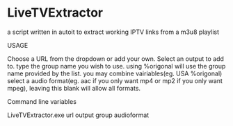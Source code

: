 # LiveTVExtractor
a script written in autoit to extract working IPTV links from a m3u8 playlist


USAGE

Choose a URL from the dropdown or add your own.
Select an output to add to.
type the group name you wish to use. using %origonal will use the group name provided by the list. you may combine vairiables(eg. USA %origonal)
select a audio format(eg. aac if you only want mp4 or mp2 if you only want mpeg), leaving this blank will allow all formats.

Command line variables

LiveTVExtractor.exe url output group audioformat



